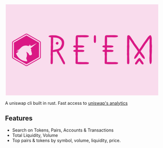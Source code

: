 <p align="center">
  <img width="500" src="logo.png" />
</p>

A uniswap cli built in rust. Fast access to [uniswap's analytics](https://info.uniswap.org/home)

## Features

- Search on Tokens, Pairs, Accounts & Transactions
- Total Liquidity, Volume
- Top pairs & tokens by symbol, volume, liquidity, price.
